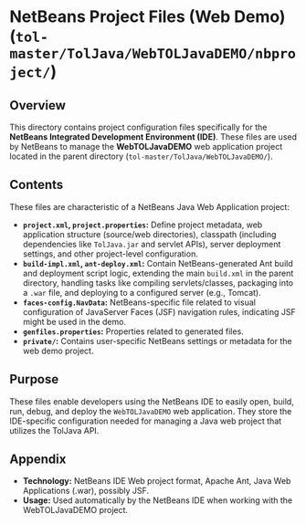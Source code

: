# NetBeans Project Files (Web Demo) (`tol-master/TolJava/WebTOLJavaDEMO/nbproject/`)

## Overview

This directory contains project configuration files specifically for the **NetBeans Integrated Development Environment (IDE)**. These files are used by NetBeans to manage the **WebTOLJavaDEMO** web application project located in the parent directory (`tol-master/TolJava/WebTOLJavaDEMO/`).

## Contents

These files are characteristic of a NetBeans Java Web Application project:

- **`project.xml`, `project.properties`:** Define project metadata, web application structure (source/web directories), classpath (including dependencies like `TolJava.jar` and servlet APIs), server deployment settings, and other project-level configuration.
- **`build-impl.xml`, `ant-deploy.xml`:** Contain NetBeans-generated Ant build and deployment script logic, extending the main `build.xml` in the parent directory, handling tasks like compiling servlets/classes, packaging into a `.war` file, and deploying to a configured server (e.g., Tomcat).
- **`faces-config.NavData`:** NetBeans-specific file related to visual configuration of JavaServer Faces (JSF) navigation rules, indicating JSF might be used in the demo.
- **`genfiles.properties`:** Properties related to generated files.
- **`private/`:** Contains user-specific NetBeans settings or metadata for the web demo project.

## Purpose

These files enable developers using the NetBeans IDE to easily open, build, run, debug, and deploy the `WebTOLJavaDEMO` web application. They store the IDE-specific configuration needed for managing a Java web project that utilizes the TolJava API.

## Appendix

- **Technology:** NetBeans IDE Web project format, Apache Ant, Java Web Applications (.war), possibly JSF.
- **Usage:** Used automatically by the NetBeans IDE when working with the WebTOLJavaDEMO project. 